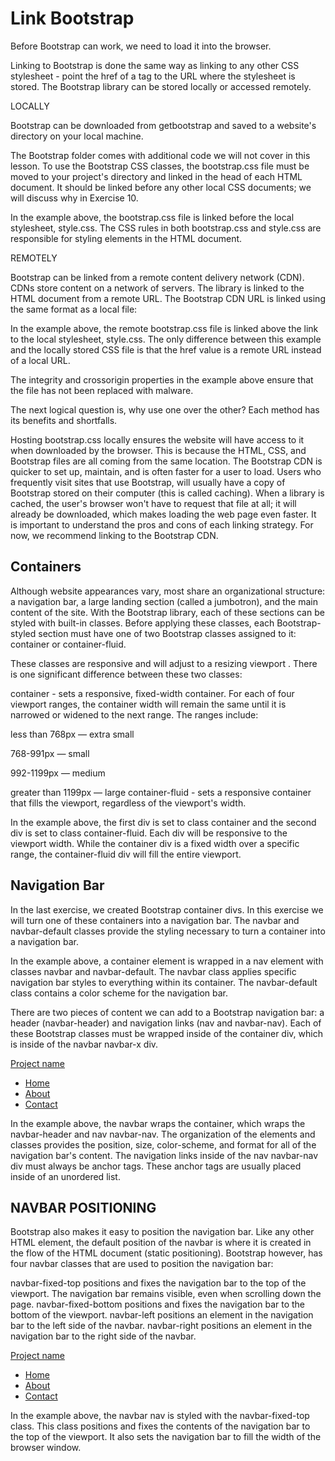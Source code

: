 # Link Bootstrap
Before Bootstrap can work, we need to load it into the browser.

Linking to Bootstrap is done the same way as linking to any other CSS stylesheet - point the href of a <link> tag to the URL where the stylesheet is stored. The Bootstrap library can be stored locally or accessed remotely.

LOCALLY

Bootstrap can be downloaded from getbootstrap and saved to a website's directory on your local machine.

The Bootstrap folder comes with additional code we will not cover in this lesson. To use the Bootstrap CSS classes, the bootstrap.css file must be moved to your project's directory and linked in the head of each HTML document. It should be linked before any other local CSS documents; we will discuss why in Exercise 10.

<link href="resources/bootstrap.css" type="text/css" rel="stylesheet" />
<link href="css/style.css" type="text/css" rel="stylesheet" />
In the example above, the bootstrap.css file is linked before the local stylesheet, style.css. The CSS rules in both bootstrap.css and style.css are responsible for styling elements in the HTML document.

REMOTELY

Bootstrap can be linked from a remote content delivery network (CDN). CDNs store content on a network of servers. The library is linked to the HTML document from a remote URL. The Bootstrap CDN URL is linked using the same format as a local file:

<link href="https://maxcdn.bootstrapcdn.com/bootstrap/3.3.7/css/bootstrap.min.css" rel="stylesheet" integrity="sha384-BVYiiSIFeK1dGmJRAkycuHAHRg32OmUcww7on3RYdg4Va+PmSTsz/K68vbdEjh4u" crossorigin="anonymous">
<link rel="stylesheet" type="text/css" href="style.css"/>
In the example above, the remote bootstrap.css file is linked above the link to the local stylesheet, style.css. The only difference between this example and the locally stored CSS file is that the href value is a remote URL instead of a local URL.

The integrity and crossorigin properties in the example above ensure that the file has not been replaced with malware.

The next logical question is, why use one over the other? Each method has its benefits and shortfalls.

Hosting bootstrap.css locally ensures the website will have access to it when downloaded by the browser. This is because the HTML, CSS, and Bootstrap files are all coming from the same location.
The Bootstrap CDN is quicker to set up, maintain, and is often faster for a user to load. Users who frequently visit sites that use Bootstrap, will usually have a copy of Bootstrap stored on their computer (this is called caching). When a library is cached, the user's browser won't have to request that file at all; it will already be downloaded, which makes loading the web page even faster.
It is important to understand the pros and cons of each linking strategy. For now, we recommend linking to the Bootstrap CDN.

## Containers
Although website appearances vary, most share an organizational structure: a navigation bar, a large landing section (called a jumbotron), and the main content of the site. With the Bootstrap library, each of these sections can be styled with built-in classes. Before applying these classes, each Bootstrap-styled section must have one of two Bootstrap classes assigned to it: container or container-fluid.

These classes are responsive and will adjust to a resizing viewport . There is one significant difference between these two classes:

container - sets a responsive, fixed-width container. For each of four viewport ranges, the container width will remain the same until it is narrowed or widened to the next range. The ranges include:

less than 768px — extra small

768-991px — small

992-1199px — medium

greater than 1199px — large
container-fluid - sets a responsive container that fills the viewport, regardless of the viewport's width.
<div class="container"></div>
<div class="container-fluid"></div>
In the example above, the first div is set to class container and the second div is set to class container-fluid. Each div will be responsive to the viewport width. While the container div is a fixed width over a specific range, the container-fluid div will fill the entire viewport.

## Navigation Bar
In the last exercise, we created Bootstrap container divs. In this exercise we will turn one of these containers into a navigation bar. The navbar and navbar-default classes provide the styling necessary to turn a container into a navigation bar.

<nav class="navbar navbar-default">
  <div class="container">
  </div>
</nav>
In the example above, a container element is wrapped in a nav element with classes navbar and navbar-default. The navbar class applies specific navigation bar styles to everything within its container. The navbar-default class contains a color scheme for the navigation bar.

There are two pieces of content we can add to a Bootstrap navigation bar: a header (navbar-header) and navigation links (nav and navbar-nav). Each of these Bootstrap classes must be wrapped inside of the container div, which is inside of the navbar navbar-x div.

<nav class="navbar navbar-default">
  <div class="container">
    <div class="navbar-header">
      <a class="navbar-brand" href="#">Project name</a>
    </div>
    <ul class="nav navbar-nav">
      <li><a href="#home">Home</a></li>
      <li><a href="#about">About</a></li>
      <li><a href="#contact">Contact</a></li>
    </ul>
  </div>
</nav>
In the example above, the navbar wraps the container, which wraps the navbar-header and nav navbar-nav. The organization of the elements and classes provides the position, size, color-scheme, and format for all of the navigation bar's content. The navigation links inside of the nav navbar-nav div must always be anchor tags. These anchor tags are usually placed inside of an unordered list.

## NAVBAR POSITIONING
Bootstrap also makes it easy to position the navigation bar. Like any other HTML element, the default position of the navbar is where it is created in the flow of the HTML document (static positioning). Bootstrap however, has four navbar classes that are used to position the navigation bar:

navbar-fixed-top positions and fixes the navigation bar to the top of the viewport. The navigation bar remains visible, even when scrolling down the page.
navbar-fixed-bottom positions and fixes the navigation bar to the bottom of the viewport.
navbar-left positions an element in the navigation bar to the left side of the navbar.
navbar-right positions an element in the navigation bar to the right side of the navbar.
<nav class="navbar navbar-default navbar-fixed-top">
  <div class="container">
    <div class="navbar-header">
      <a class="navbar-brand" href="#">Project name</a>
    </div>
    <ul class="nav navbar-nav">
      <li class="active"><a href="#">Home</a></li>
        <li><a href="#about">About</a></li>
        <li><a href="#contact">Contact</a></li>
    </ul>
  </div>
</nav>
In the example above, the navbar nav is styled with the navbar-fixed-top class. This class positions and fixes the contents of the navigation bar to the top of the viewport. It also sets the navigation bar to fill the width of the browser window.

## 
